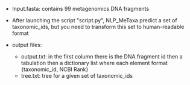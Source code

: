 - Input.fasta: contains 99 metagenomics DNA fragments

- After launching the script "script.py", NLP_MeTaxa predict a set of taxonomic_ids, but you need to transform this set to human-readable     
  format 
 - output files:
	* output.txt: in the first column there is the DNA fragment id then a tabulation then a dictionary list where each element format                   {taxonomic_id, NCBI Rank}
	* tree.txt: tree for a given set of taxonomic_ids
